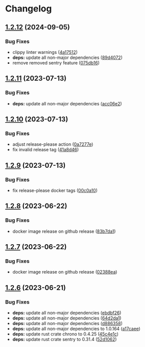 # Changelog

## [1.2.12](https://github.com/Timmi6790/netcup-offer-bot/compare/1.2.11...v1.2.12) (2024-09-05)


### Bug Fixes

* clippy linter warnings ([4a17512](https://github.com/Timmi6790/netcup-offer-bot/commit/4a175125f3e01700b2ad69656ffa3ad421681336))
* **deps:** update all non-major dependencies ([89d4072](https://github.com/Timmi6790/netcup-offer-bot/commit/89d4072f823d4931419fb61d5e79fc22ef87da3d))
* remove removed sentry feature ([075db16](https://github.com/Timmi6790/netcup-offer-bot/commit/075db16f67e814803f83bec1157de19850c267de))

## [1.2.11](https://github.com/Timmi6790/netcup-offer-bot/compare/1.2.10...1.2.11) (2023-07-13)


### Bug Fixes

* **deps:** update all non-major dependencies ([acc06e2](https://github.com/Timmi6790/netcup-offer-bot/commit/acc06e2f3edc62ea1c2f2bbf9267b0d0dd13c048))

## [1.2.10](https://github.com/Timmi6790/netcup-offer-bot/compare/1.2.9...1.2.10) (2023-07-13)


### Bug Fixes

* adjust release-please action ([0a7277e](https://github.com/Timmi6790/netcup-offer-bot/commit/0a7277e7b249e2c8badc9d40bb8cb0960ba01492))
* fix invalid release tag ([41a8d46](https://github.com/Timmi6790/netcup-offer-bot/commit/41a8d46b58639ae3808456f010f6a15bfca7934f))

## [1.2.9](https://github.com/Timmi6790/netcup-offer-bot/compare/1.2.8...1.2.9) (2023-07-13)


### Bug Fixes

* fix release-please docker tags ([00c0a10](https://github.com/Timmi6790/netcup-offer-bot/commit/00c0a107a77d6a06e0bc2e512897cd026cd25668))

## [1.2.8](https://github.com/Timmi6790/netcup-offer-bot/compare/1.2.7...1.2.8) (2023-06-22)


### Bug Fixes

* docker image release on github release ([83b7da1](https://github.com/Timmi6790/netcup-offer-bot/commit/83b7da1ab824393ea3c1e336f9695cdaef2a2c94))

## [1.2.7](https://github.com/Timmi6790/netcup-offer-bot/compare/1.2.6...1.2.7) (2023-06-22)


### Bug Fixes

* docker image release on github release ([02388ea](https://github.com/Timmi6790/netcup-offer-bot/commit/02388ea5ae982ca334c4478b1833460dca666251))

## [1.2.6](https://github.com/Timmi6790/netcup-offer-bot/compare/1.2.5...1.2.6) (2023-06-21)


### Bug Fixes

* **deps:** update all non-major dependencies ([ebdbf26](https://github.com/Timmi6790/netcup-offer-bot/commit/ebdbf269f260db20869cf248e4289e6631dd27f0))
* **deps:** update all non-major dependencies ([64d2da1](https://github.com/Timmi6790/netcup-offer-bot/commit/64d2da1fc472eb65b19f540b4487015ff0defdff))
* **deps:** update all non-major dependencies ([d886358](https://github.com/Timmi6790/netcup-offer-bot/commit/d886358b0dd25d0e5912673056d03d5130ba3634))
* **deps:** update all non-major dependencies to 1.0.164 ([a17caee](https://github.com/Timmi6790/netcup-offer-bot/commit/a17caee239ef50f569a714bf59c00ebc1d501f74))
* **deps:** update rust crate chrono to 0.4.25 ([45c4e1c](https://github.com/Timmi6790/netcup-offer-bot/commit/45c4e1c7c7d31a23380bb9af3eda17d33983a7e2))
* **deps:** update rust crate sentry to 0.31.4 ([52d1062](https://github.com/Timmi6790/netcup-offer-bot/commit/52d106236d277ac34f7e2b75da3be7c759f8df05))
